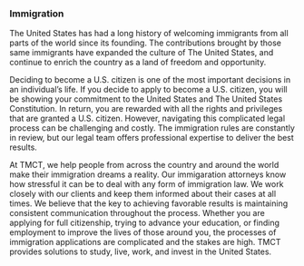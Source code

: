 ### Immigration
The United States has had a long history of welcoming immigrants from all parts of the world since its founding. The contributions brought by those same immigrants have expanded the culture of The United States, and continue to enrich the country as a land of freedom and opportunity. 

Deciding to become a U.S. citizen is one of the most important decisions in an individual’s life. If you decide to apply to become a U.S. citizen, you will be showing your commitment to the United States and The United States Constitution. In return, you are rewarded with all the rights and privileges that are granted a U.S. citizen. However, navigating this complicated legal process can be challenging and costly. The immigration rules are constantly in review, but our legal team offers professional expertise to deliver the best results. 

At TMCT, we help people from across the country and around the world make their immigration dreams a reality. Our immigaration attorneys know how stressful it can be to deal with any form of immigration law. We work closely with our clients and keep them informed about their cases at all times. We believe that the key to achieving favorable results is maintaining consistent communication throughout the process. Whether you are applying for full citizenship, trying to advance your education, or finding employment to improve the lives of those around you, the processes of immigration applications are complicated and the stakes are high. TMCT provides solutions to study, live, work, and invest in the United States.











